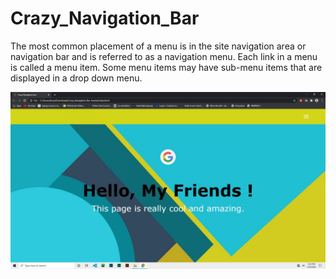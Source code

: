 # Crazy_Navigation_Bar
The most common placement of a menu is in the site navigation area or navigation bar and is referred to as a navigation menu. Each link in a menu is called a menu item. Some menu items may have sub-menu items that are displayed in a drop down menu.

![alt text](https://github.com/AhsanParadise/Crazy_Navigation_Bar/blob/master/ScreenShot.jpg?raw=true)

